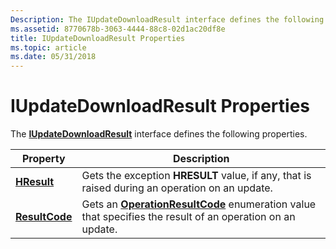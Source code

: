 ```yaml
---
Description: The IUpdateDownloadResult interface defines the following properties.
ms.assetid: 8770678b-3063-4444-88c8-02d1ac20df8e
title: IUpdateDownloadResult Properties
ms.topic: article
ms.date: 05/31/2018
---
```


# IUpdateDownloadResult Properties

The [**IUpdateDownloadResult**](/windows/desktop/api/Wuapi/nn-wuapi-iupdatedownloadresult) interface defines the following properties.



| Property                                               | Description                                                                                                                          |
|--------------------------------------------------------|--------------------------------------------------------------------------------------------------------------------------------------|
| [**HResult**](/windows/desktop/api/Wuapi/nf-wuapi-iupdatedownloadresult-get_hresult)       | Gets the exception **HRESULT** value, if any, that is raised during an operation on an update.                                       |
| [**ResultCode**](/windows/desktop/api/Wuapi/nf-wuapi-iupdatedownloadresult-get_resultcode) | Gets an [**OperationResultCode**](/windows/win32/api/wuapi/ne-wuapi-operationresultcode) enumeration value that specifies the result of an operation on an update. |



 

 

 



